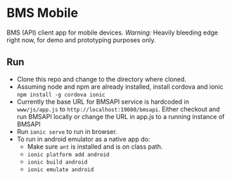 # BMS Mobile

BMS (API) client app for mobile devices. *Warning:* Heavily bleeding edge right now, for demo and prototyping purposes only.

## Run

* Clone this repo and change to the directory where cloned.
* Assuming node and npm are already installed, install cordova and ionic `npm install -g cordova ionic`
* Currently the base URL for BMSAPI service is hardcoded in `www/js/app.js` to `http://localhost:19080/bmsapi`. Either checkout and run BMSAPI locally or change the URL in app.js to a running instance of BMSAPI
* Run `ionic serve` to run in browser.
* To run in android emulator as a native app do:
  * Make sure `ant` is installed and is on class path.
  * `ionic platform add android`
  * `ionic build android`
  * `ionic emulate android` 


